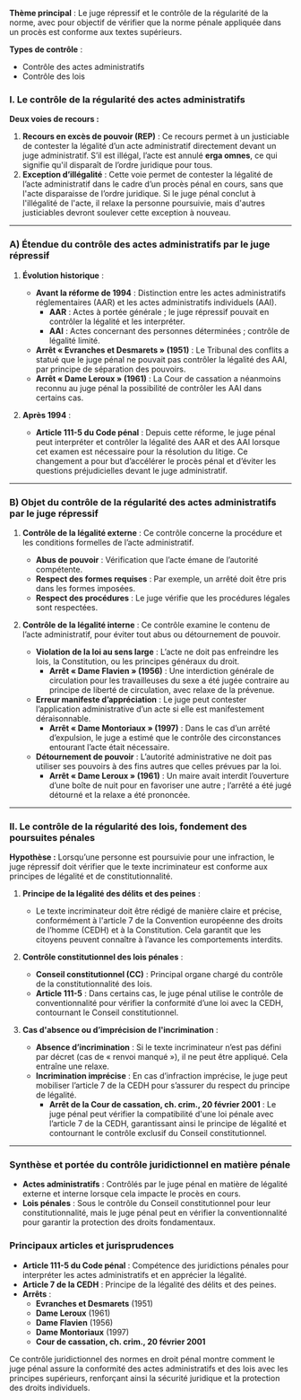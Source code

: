 **Thème principal** : Le juge répressif et le contrôle de la régularité de la norme, avec pour objectif de vérifier que la norme pénale appliquée dans un procès est conforme aux textes supérieurs.

**Types de contrôle** :
- Contrôle des actes administratifs
- Contrôle des lois

### I. Le contrôle de la régularité des actes administratifs

**Deux voies de recours :**
1. **Recours en excès de pouvoir (REP)** : Ce recours permet à un justiciable de contester la légalité d’un acte administratif directement devant un juge administratif. S’il est illégal, l’acte est annulé **erga omnes**, ce qui signifie qu'il disparaît de l’ordre juridique pour tous.
2. **Exception d’illégalité** : Cette voie permet de contester la légalité de l’acte administratif dans le cadre d’un procès pénal en cours, sans que l'acte disparaisse de l’ordre juridique. Si le juge pénal conclut à l'illégalité de l'acte, il relaxe la personne poursuivie, mais d'autres justiciables devront soulever cette exception à nouveau.

---

### A) Étendue du contrôle des actes administratifs par le juge répressif

1. **Évolution historique** :
   - **Avant la réforme de 1994** : Distinction entre les actes administratifs réglementaires (AAR) et les actes administratifs individuels (AAI).
     - **AAR** : Actes à portée générale ; le juge répressif pouvait en contrôler la légalité et les interpréter.
     - **AAI** : Actes concernant des personnes déterminées ; contrôle de légalité limité.
   - **Arrêt « Evranches et Desmarets » (1951)** : Le Tribunal des conflits a statué que le juge pénal ne pouvait pas contrôler la légalité des AAI, par principe de séparation des pouvoirs.
   - **Arrêt « Dame Leroux » (1961)** : La Cour de cassation a néanmoins reconnu au juge pénal la possibilité de contrôler les AAI dans certains cas.

2. **Après 1994** :
   - **Article 111-5 du Code pénal** : Depuis cette réforme, le juge pénal peut interpréter et contrôler la légalité des AAR et des AAI lorsque cet examen est nécessaire pour la résolution du litige. Ce changement a pour but d’accélérer le procès pénal et d’éviter les questions préjudicielles devant le juge administratif.

---

### B) Objet du contrôle de la régularité des actes administratifs par le juge répressif

1. **Contrôle de la légalité externe** : Ce contrôle concerne la procédure et les conditions formelles de l’acte administratif.
   - **Abus de pouvoir** : Vérification que l’acte émane de l’autorité compétente.
   - **Respect des formes requises** : Par exemple, un arrêté doit être pris dans les formes imposées.
   - **Respect des procédures** : Le juge vérifie que les procédures légales sont respectées.

2. **Contrôle de la légalité interne** : Ce contrôle examine le contenu de l’acte administratif, pour éviter tout abus ou détournement de pouvoir.
   - **Violation de la loi au sens large** : L’acte ne doit pas enfreindre les lois, la Constitution, ou les principes généraux du droit.
     - **Arrêt « Dame Flavien » (1956)** : Une interdiction générale de circulation pour les travailleuses du sexe a été jugée contraire au principe de liberté de circulation, avec relaxe de la prévenue.
   - **Erreur manifeste d’appréciation** : Le juge peut contester l’application administrative d’un acte si elle est manifestement déraisonnable.
     - **Arrêt « Dame Montoriaux » (1997)** : Dans le cas d’un arrêté d’expulsion, le juge a estimé que le contrôle des circonstances entourant l’acte était nécessaire.
   - **Détournement de pouvoir** : L’autorité administrative ne doit pas utiliser ses pouvoirs à des fins autres que celles prévues par la loi.
     - **Arrêt « Dame Leroux » (1961)** : Un maire avait interdit l’ouverture d’une boîte de nuit pour en favoriser une autre ; l’arrêté a été jugé détourné et la relaxe a été prononcée.

---

### II. Le contrôle de la régularité des lois, fondement des poursuites pénales

**Hypothèse :** Lorsqu’une personne est poursuivie pour une infraction, le juge répressif doit vérifier que le texte incriminateur est conforme aux principes de légalité et de constitutionnalité.

1. **Principe de la légalité des délits et des peines** :
   - Le texte incriminateur doit être rédigé de manière claire et précise, conformément à l'article 7 de la Convention européenne des droits de l’homme (CEDH) et à la Constitution. Cela garantit que les citoyens peuvent connaître à l’avance les comportements interdits.

2. **Contrôle constitutionnel des lois pénales** :
   - **Conseil constitutionnel (CC)** : Principal organe chargé du contrôle de la constitutionnalité des lois.
   - **Article 111-5** : Dans certains cas, le juge pénal utilise le contrôle de conventionnalité pour vérifier la conformité d’une loi avec la CEDH, contournant le Conseil constitutionnel.

3. **Cas d'absence ou d’imprécision de l'incrimination** :
   - **Absence d’incrimination** : Si le texte incriminateur n’est pas défini par décret (cas de « renvoi manqué »), il ne peut être appliqué. Cela entraîne une relaxe.
   - **Incrimination imprécise** : En cas d’infraction imprécise, le juge peut mobiliser l’article 7 de la CEDH pour s’assurer du respect du principe de légalité.
     - **Arrêt de la Cour de cassation, ch. crim., 20 février 2001** : Le juge pénal peut vérifier la compatibilité d'une loi pénale avec l’article 7 de la CEDH, garantissant ainsi le principe de légalité et contournant le contrôle exclusif du Conseil constitutionnel.

---

### Synthèse et portée du contrôle juridictionnel en matière pénale

- **Actes administratifs** : Contrôlés par le juge pénal en matière de légalité externe et interne lorsque cela impacte le procès en cours.
- **Lois pénales** : Sous le contrôle du Conseil constitutionnel pour leur constitutionnalité, mais le juge pénal peut en vérifier la conventionnalité pour garantir la protection des droits fondamentaux.

### Principaux articles et jurisprudences

- **Article 111-5 du Code pénal** : Compétence des juridictions pénales pour interpréter les actes administratifs et en apprécier la légalité.
- **Article 7 de la CEDH** : Principe de la légalité des délits et des peines.
- **Arrêts** :
  - **Evranches et Desmarets** (1951)
  - **Dame Leroux** (1961)
  - **Dame Flavien** (1956)
  - **Dame Montoriaux** (1997)
  - **Cour de cassation, ch. crim., 20 février 2001**

Ce contrôle juridictionnel des normes en droit pénal montre comment le juge pénal assure la conformité des actes administratifs et des lois avec les principes supérieurs, renforçant ainsi la sécurité juridique et la protection des droits individuels.